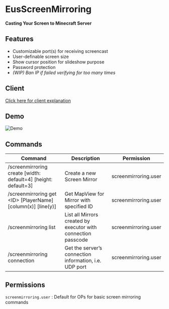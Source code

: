 # EusScreenMirroring
**Casting Your Screen to Minecraft Server**


## Features
- Customizable port(s) for receiving screencast
- User-definable screen size
- Show cursor position for slideshow purpose
- Password protection
- _(WIP) Ban IP if failed verifying for too many times_


## Client
[Click here for client explanation](tree/master/client)


## Demo
![Demo](image/demo_screenmirroring.gif)


## Commands

| Command                                                      | Description                                                  | Permission           |
| ------------------------------------------------------------ | ------------------------------------------------------------ | -------------------- |
| /screenmirroring create [width: default=4] [height: default=3] | Create a new Screen Mirror                                   | screenmirroring.user |
| /screenmirroring get \<ID\> [PlayerName] [column(x)] [line(y)] | Get MapView for Mirror with specified ID                     | screenmirroring.user |
| /screenmirroring list                                        | List all Mirrors created by executor with connection passcode | screenmirroring.user |
| /screenmirroring connection                                  | Get the server’s connection information, i.e. UDP port       | screenmirroring.user |


## Permissions

`screenmirroring.user` : Default for OPs for basic screen mirroring commands

